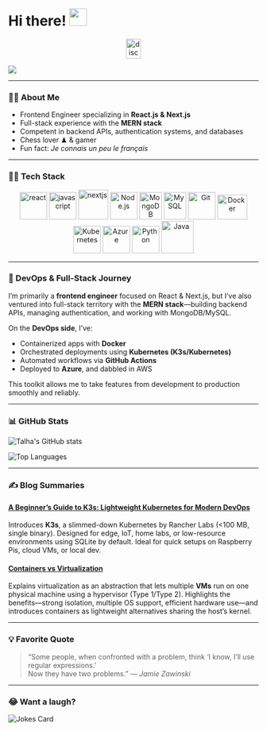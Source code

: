 # Hi there! <img src="https://github.com/TheDudeThatCode/TheDudeThatCode/blob/master/Assets/Hi.gif" width="35" />

<p align="center">
  <a href="http://discord.com/users/haWk#0357" target="blank">
    <img align="center" src="https://cdn.jsdelivr.net/npm/simple-icons@3.0.1/icons/discord.svg" alt="discord" height="40" width="30" />
  </a>
</p>

![](https://camo.githubusercontent.com/992babdffd8c74a1502de375fbdf7e4d54773242/68747470733a2f2f6d656469612e67697068792e636f6d2f6d656469612f53576f536b4e36447854737a71494b4571762f67697068792e676966)

---

###  👨‍💻 About Me
-  Frontend Engineer specializing in **React.js & Next.js**
-  Full-stack experience with the **MERN stack**
-  Competent in backend APIs, authentication systems, and databases
-  Chess lover ♟ & gamer
-  Fun fact: *Je connais un peu le français*

---

###  🧑‍💻 Tech Stack

<p align="center">
  <img src="https://www.vectorlogo.zone/logos/reactjs/reactjs-icon.svg" alt="react" width="55" height="55"/>
  <img src="https://www.vectorlogo.zone/logos/javascript/javascript-icon.svg" alt="javascript" width="55" height="55"/>
  <img src="https://www.vectorlogo.zone/logos/nextjs/nextjs-icon.svg" alt="nextjs" width="60" height="60"/>
  <img src="https://www.vectorlogo.zone/logos/nodejs/nodejs-icon.svg" alt="Node.js" width="55" height="55"/>
  <img src="https://www.vectorlogo.zone/logos/mongodb/mongodb-icon.svg" alt="MongoDB" width="45" height="55"/>
  <img src="https://www.vectorlogo.zone/logos/mysql/mysql-icon.svg" alt="MySQL" width="45" height="55"/>
  <img src="https://www.vectorlogo.zone/logos/git-scm/git-scm-icon.svg" alt="Git" width="55" height="55"/>
  <img src="https://www.vectorlogo.zone/logos/docker/docker-official.svg" alt="Docker" width="60" height="50"/>
  <img src="https://www.vectorlogo.zone/logos/kubernetes/kubernetes-icon.svg" alt="Kubernetes" width="55" height="55"/>
  <img src="https://www.vectorlogo.zone/logos/microsoft_azure/microsoft_azure-icon.svg" alt="Azure" width="55" height="55"/>
  <img src="https://www.vectorlogo.zone/logos/python/python-icon.svg" alt="Python" width="55" height="55"/>
  <img src="https://www.vectorlogo.zone/logos/java/java-icon.svg" alt="Java" width="65" height="65"/>
</p>

---

###  🚀 DevOps & Full-Stack Journey

I’m primarily a **frontend engineer** focused on React & Next.js, but I’ve also ventured into full-stack territory with the **MERN stack**—building backend APIs, managing authentication, and working with MongoDB/MySQL.

On the **DevOps side**, I’ve:
- Containerized apps with **Docker**  
- Orchestrated deployments using **Kubernetes (K3s/Kubernetes)**  
- Automated workflows via **GitHub Actions**  
- Deployed to **Azure**, and dabbled in AWS  

This toolkit allows me to take features from development to production smoothly and reliably.

---

### 📊 GitHub Stats

![Talha's GitHub stats](https://github-readme-stats.vercel.app/api?username=Talha-Ahmed-cs&show_icons=true&count_private=true&include_all_commits=true&theme=tokyonight)

![Top Languages](https://github-readme-stats.vercel.app/api/top-langs/?username=Talha-Ahmed-cs&layout=compact&theme=tokyonight&hide=css,html,php)

---

###  ✍️ Blog Summaries

#### [A Beginner’s Guide to K3s: Lightweight Kubernetes for Modern DevOps](https://medium.com/@i190713/a-beginners-guide-to-k3s-lightweight-kubernetes-for-modern-devops-f809c36a4318)  
Introduces **K3s**, a slimmed-down Kubernetes by Rancher Labs (<100 MB, single binary). Designed for edge, IoT, home labs, or low-resource environments using SQLite by default. Ideal for quick setups on Raspberry Pis, cloud VMs, or local dev.

#### [Containers vs Virtualization](https://medium.com/@i190713/what-is-virtualization-cbdc33fb4879)  
Explains virtualization as an abstraction that lets multiple **VMs** run on one physical machine using a hypervisor (Type 1/Type 2). Highlights the benefits—strong isolation, multiple OS support, efficient hardware use—and introduces containers as lightweight alternatives sharing the host’s kernel.

---

###  💡 Favorite Quote

> “Some people, when confronted with a problem, think ‘I know, I’ll use regular expressions.’  
> Now they have two problems.” — *Jamie Zawinski*

---

###  😂 Want a laugh?
<img src="https://readme-jokes.vercel.app/api" alt="Jokes Card" />
